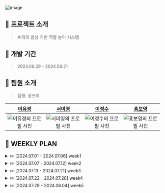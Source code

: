 ![image](https://github.com/user-attachments/assets/d8cec42c-9606-422b-8161-7f97aa752394)

## 📍 프로젝트 소개
> AI와의 음성 기반 역할 놀이 시스템 

## 📍 개발 기간
> 2024.06.29 - 2024.08.21


## 📍 팀원 소개
> 팀명: 상쓰리

|          [이유정](https://github.com/zlwmxkdla)           |          [서미영](https://github.com/SeoMiYoung)           |          [이정수](https://github.com/Lee-JeongSoo)           |          [홍보영](https://github.com/BoyoungH)           |
| :------------------------------------------------------: | :-----------------------------------------------------: | :-------------------------------------------------------: | :--------------------------------------------------------: |
| ![이유정의 프로필 사진](https://github.com/zlwmxkdla.png) | ![서미영의 프로필 사진](https://github.com/SeoMiYoung.png) | ![이정수의 프로필 사진](https://github.com/Lee-JeongSoo.png) | ![홍보영의 프로필 사진](https://github.com/BoyoungH.png) |

## 📍 WEEKLY PLAN
<details>
   <summary>✏️ [2024.07.01 - 2024.07.06] week1</summary>
   <br/>
   <table>
     <tr>
       <th>이유정</th>
       <td>- LLM모델에 커스텀 데이터셋 파인튜닝하여 HF에 모델 업로드</td>
     </tr>
     <tr>
       <th>서미영</th>
       <td>- 프론트엔드 테스트 페이지 제작(React)</td>
     </tr>
     <tr>
       <th>이정수</th>
       <td>- 백엔드 API 설계(Spring Boot)</td>
     </tr>
     <tr>
       <th>홍보영</th>
       <td>- 백엔드 DB 설계(Spring Boot)</td>
     </tr>
   </table>
</details>

<details>
   <summary>✏️ [2024.07.07 - 2024.07.12] week2</summary>
   해당 기간동안은 개발 방식에 대해서 아직 구체화되어있지 않은 상황이라, 어떤식으로 개발을 하면 좋을지 공부했습니다.<br/><br/>
   <table>
     <tr>
       <th>이유정</th>
       <td>
         - 개발 방법 모색<br/>
         - HF형식의 모델을 GGUF형식으로 변환해서 HF에 업로드
       </td>
     </tr>
     <tr>
       <th>서미영</th>
       <td>
         - 개발 방법 모색<br/>
         - 리액트 페이지, fastAPI, LM Studio간의 연결 시도
       </td>
     </tr>
     <tr>
       <th>이정수</th>
       <td>- 개발 방법 모색</td>
     </tr>
     <tr>
       <th>홍보영</th>
       <td>- 개발 방법 모색</td>
     </tr>
   </table>
</details>

<details>
   <summary>✏️ [2024.07.13 - 2024.07.21] week3</summary>
   <br/>
   <table>
     <tr>
       <th>이유정</th>
       <td>
         - 대화모델 학습 및 성능 개선 시도
       </td>
     </tr>
     <tr>
       <th>서미영</th>
       <td>
         - 대화모델 연결 및 환경 구축 시도
       </td>
     </tr>
     <tr>
       <th>이정수</th>
       <td>- 보이스 클로닝 구현 방법 모색</td>
     </tr>
     <tr>
       <th>홍보영</th>
       <td>- 역할놀이 결과 페이지 구현 방법 모색</td>
     </tr>
   </table>
</details>

<details>
   <summary>✏️ [2024.07.22 - 2024.07.28] week4</summary>
   <br/>
   <table>
     <tr>
       <th>이유정</th>
       <td>
         - 대화모델 학습 및 성능 개선 시도<br/>
         - 모델 정확도를 높히기 위한 데이터 증강 시도
       </td>
     </tr>
     <tr>
       <th>서미영</th>
       <td>
         - 대화모델 성능 비교 in LM Studio<br/>
         - user의 상황 세부 설정에 따라 다른 프롬프트 연결 시도
       </td>
     </tr>
     <tr>
       <th>이정수</th>
       <td>
         - 보이스 클로닝 구현 방법 모색<br/>
         - OpenVoice 사용 시도
       </td>
     </tr>
     <tr>
       <th>홍보영</th>
       <td>
         - 역할놀이 결과 페이지 구현 방법 모색<br/>
         - Chat-gpt Open API를 사용하여 분석 데이터 얻어내기
       </td>
     </tr>
   </table>
</details>

<details>
   <summary>✏️ [2024.07.29 - 2024.08.04] week5</summary>
   <br/>
   <table>
     <tr>
       <th>이유정</th>
       <td>
         - eeve 모델 훈련 시도<br/>
         - 라마3 모델을 증강된 데이터셋으로 훈련하기<br/>
         - 모델이 상관없는 것까지 길게 출력하는 문제 해결 시도<br/>
         - 모델 수치적으로 평가하는 방법 찾아보기<br/>
         - 입력 문장 여러 개일 경우 응답 확인
       </td>
     </tr>
     <tr>
       <th>서미영</th>
       <td>
         - 쿼리스트링 방식말고 body에 담아서 json형태로 fastAPI 서버에 사용자의 선택 정보 전달하기 (API 연결)<br/>
         - 프롬프트 엔지니어링 방식에 대해서 자세히 찾아보기 => 어떻게 하면 최적의 프롬프트를 찾을 수 있을까 찾아보기
       </td>
     </tr>
     <tr>
       <th>이정수</th>
       <td>
         - voice cloning 실제 서버에 올려서 테스트 페이지에서 사용가능하게 조작<br/>
         - 생성한 tts를 저장하여 사용할 수 있는 방법 찾기
       </td>
     </tr>
     <tr>
       <th>홍보영</th>
       <td>
         - 백앤드 기능 필요한 거 crud 코드 전부 완성하기 -> 연결부분 빼고 모두 작동할 수 있도록 만들기<br/>
         - 결과분석 api 부모들이 더 신뢰할 수 있을 만한 내용을 제공할 수 있는 방안 모색하기 -> 프롬프트 템플릿화<br/>
         - api 명세 다시 구체화하기<br/>
         - 결과분석 페이지를 디자인해서 오기
       </td>
     </tr>
   </table>
</details>

